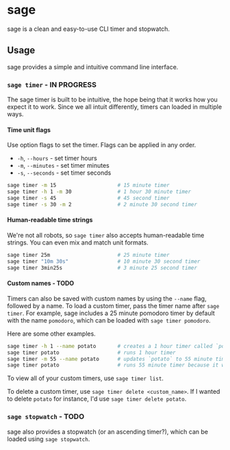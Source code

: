 # sage

sage is a clean and easy-to-use CLI timer and stopwatch.

## Usage

sage provides a simple and intuitive command line interface.

### `sage timer` - IN PROGRESS

The sage timer is built to be intuitive, the hope being that it works
how you expect it to work. Since we all intuit differently, timers can
loaded in multiple ways.

#### Time unit flags

Use option flags to set the timer. Flags can be applied in any order.

- `-h`, `--hours` - set timer hours
- `-m`, `--minutes` - set timer minutes
- `-s`, `--seconds` - set timer seconds

```bash
sage timer -m 15                    # 15 minute timer
sage timer -h 1 -m 30               # 1 hour 30 minute timer
sage timer -s 45                    # 45 second timer
sage timer -s 30 -m 2               # 2 minute 30 second timer
```

#### Human-readable time strings

We're not all robots, so `sage timer` also accepts human-readable time
strings. You can even mix and match unit formats.

```bash
sage timer 25m                      # 25 minute timer
sage timer "10m 30s"                # 10 minute 30 second timer
sage timer 3min25s                  # 3 minute 25 second timer
```

#### Custom names - TODO

Timers can also be saved with custom names by using the `--name` flag,
followed by a name. To load a custom timer, pass the timer name after
`sage timer`. For example, sage includes a 25 minute pomodoro timer by
default with the name `pomodoro`, which can be loaded with `sage timer
pomodoro`.

Here are some other examples.

```bash
sage timer -h 1 --name potato       # creates a 1 hour timer called `potato`
sage timer potato                   # runs 1 hour timer
sage timer -m 55 --name potato      # updates `potato` to 55 minute timer
sage timer potato                   # runs 55 minute timer because it was updated above
```

To view all of your custom timers, use `sage timer list`.

To delete a custom timer, use `sage timer delete <custom_name>`. If I
wanted to delete `potato` for instance, I'd use `sage timer delete
potato`.

### `sage stopwatch` - TODO

sage also provides a stopwatch (or an ascending timer?), which can be
loaded using `sage stopwatch`.
